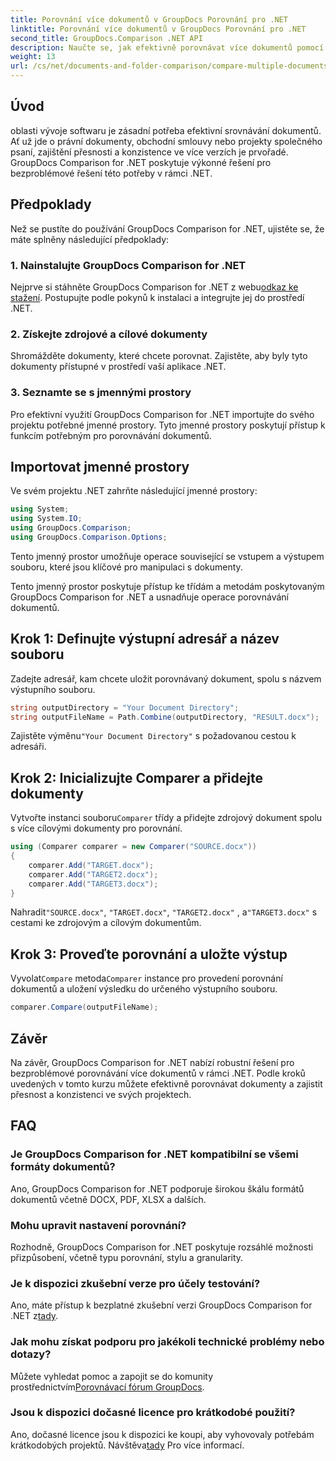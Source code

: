 ```yaml
---
title: Porovnání více dokumentů v GroupDocs Porovnání pro .NET
linktitle: Porovnání více dokumentů v GroupDocs Porovnání pro .NET
second_title: GroupDocs.Comparison .NET API
description: Naučte se, jak efektivně porovnávat více dokumentů pomocí GroupDocs Comparison for .NET. Postupujte podle našeho podrobného průvodce pro bezproblémovou integraci.
weight: 13
url: /cs/net/documents-and-folder-comparison/compare-multiple-documents-dotnet/
---
```

## Úvod
oblasti vývoje softwaru je zásadní potřeba efektivní srovnávání dokumentů. Ať už jde o právní dokumenty, obchodní smlouvy nebo projekty společného psaní, zajištění přesnosti a konzistence ve více verzích je prvořadé. GroupDocs Comparison for .NET poskytuje výkonné řešení pro bezproblémové řešení této potřeby v rámci .NET.
## Předpoklady
Než se pustíte do používání GroupDocs Comparison for .NET, ujistěte se, že máte splněny následující předpoklady:
### 1. Nainstalujte GroupDocs Comparison for .NET
 Nejprve si stáhněte GroupDocs Comparison for .NET z webu[odkaz ke stažení](https://releases.groupdocs.com/comparison/net/). Postupujte podle pokynů k instalaci a integrujte jej do prostředí .NET.
### 2. Získejte zdrojové a cílové dokumenty
Shromážděte dokumenty, které chcete porovnat. Zajistěte, aby byly tyto dokumenty přístupné v prostředí vaší aplikace .NET.
### 3. Seznamte se s jmennými prostory
Pro efektivní využití GroupDocs Comparison for .NET importujte do svého projektu potřebné jmenné prostory. Tyto jmenné prostory poskytují přístup k funkcím potřebným pro porovnávání dokumentů.

## Importovat jmenné prostory
Ve svém projektu .NET zahrňte následující jmenné prostory:

```csharp
using System;
using System.IO;
using GroupDocs.Comparison;
using GroupDocs.Comparison.Options;
```
Tento jmenný prostor umožňuje operace související se vstupem a výstupem souboru, které jsou klíčové pro manipulaci s dokumenty.

Tento jmenný prostor poskytuje přístup ke třídám a metodám poskytovaným GroupDocs Comparison for .NET a usnadňuje operace porovnávání dokumentů.
## Krok 1: Definujte výstupní adresář a název souboru
Zadejte adresář, kam chcete uložit porovnávaný dokument, spolu s názvem výstupního souboru.
```csharp
string outputDirectory = "Your Document Directory";
string outputFileName = Path.Combine(outputDirectory, "RESULT.docx");
```
 Zajistěte výměnu`"Your Document Directory"` s požadovanou cestou k adresáři.
## Krok 2: Inicializujte Comparer a přidejte dokumenty
 Vytvořte instanci souboru`Comparer` třídy a přidejte zdrojový dokument spolu s více cílovými dokumenty pro porovnání.
```csharp
using (Comparer comparer = new Comparer("SOURCE.docx"))
{
    comparer.Add("TARGET.docx");
    comparer.Add("TARGET2.docx");
    comparer.Add("TARGET3.docx");
}
```
 Nahradit`"SOURCE.docx"`, `"TARGET.docx"`, `"TARGET2.docx"` , a`"TARGET3.docx"` s cestami ke zdrojovým a cílovým dokumentům.
## Krok 3: Proveďte porovnání a uložte výstup
 Vyvolat`Compare` metoda`Comparer` instance pro provedení porovnání dokumentů a uložení výsledku do určeného výstupního souboru.
```csharp
comparer.Compare(outputFileName);
```

## Závěr
Na závěr, GroupDocs Comparison for .NET nabízí robustní řešení pro bezproblémové porovnávání více dokumentů v rámci .NET. Podle kroků uvedených v tomto kurzu můžete efektivně porovnávat dokumenty a zajistit přesnost a konzistenci ve svých projektech.
## FAQ
### Je GroupDocs Comparison for .NET kompatibilní se všemi formáty dokumentů?
Ano, GroupDocs Comparison for .NET podporuje širokou škálu formátů dokumentů včetně DOCX, PDF, XLSX a dalších.
### Mohu upravit nastavení porovnání?
Rozhodně, GroupDocs Comparison for .NET poskytuje rozsáhlé možnosti přizpůsobení, včetně typu porovnání, stylu a granularity.
### Je k dispozici zkušební verze pro účely testování?
 Ano, máte přístup k bezplatné zkušební verzi GroupDocs Comparison for .NET z[tady](https://releases.groupdocs.com/).
### Jak mohu získat podporu pro jakékoli technické problémy nebo dotazy?
 Můžete vyhledat pomoc a zapojit se do komunity prostřednictvím[Porovnávací fórum GroupDocs](https://forum.groupdocs.com/c/comparison/12).
### Jsou k dispozici dočasné licence pro krátkodobé použití?
Ano, dočasné licence jsou k dispozici ke koupi, aby vyhovovaly potřebám krátkodobých projektů. Návštěva[tady](https://purchase.groupdocs.com/temporary-license/) Pro více informací.